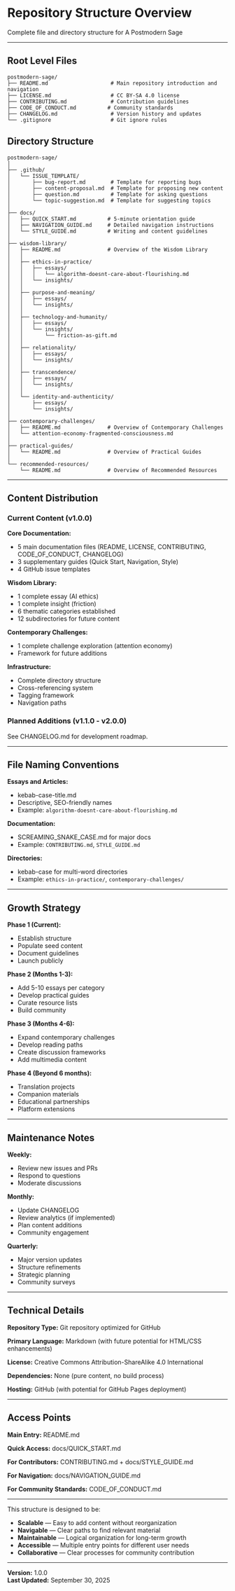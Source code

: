 # Repository Structure Overview

Complete file and directory structure for A Postmodern Sage

---

## Root Level Files

```
postmodern-sage/
├── README.md                    # Main repository introduction and navigation
├── LICENSE.md                   # CC BY-SA 4.0 license
├── CONTRIBUTING.md              # Contribution guidelines
├── CODE_OF_CONDUCT.md          # Community standards
├── CHANGELOG.md                 # Version history and updates
└── .gitignore                   # Git ignore rules
```

## Directory Structure

```
postmodern-sage/
│
├── .github/
│   └── ISSUE_TEMPLATE/
│       ├── bug-report.md        # Template for reporting bugs
│       ├── content-proposal.md  # Template for proposing new content
│       ├── question.md          # Template for asking questions
│       └── topic-suggestion.md  # Template for suggesting topics
│
├── docs/
│   ├── QUICK_START.md          # 5-minute orientation guide
│   ├── NAVIGATION_GUIDE.md     # Detailed navigation instructions
│   └── STYLE_GUIDE.md          # Writing and content guidelines
│
├── wisdom-library/
│   ├── README.md               # Overview of the Wisdom Library
│   │
│   ├── ethics-in-practice/
│   │   ├── essays/
│   │   │   └── algorithm-doesnt-care-about-flourishing.md
│   │   └── insights/
│   │
│   ├── purpose-and-meaning/
│   │   ├── essays/
│   │   └── insights/
│   │
│   ├── technology-and-humanity/
│   │   ├── essays/
│   │   └── insights/
│   │       └── friction-as-gift.md
│   │
│   ├── relationality/
│   │   ├── essays/
│   │   └── insights/
│   │
│   ├── transcendence/
│   │   ├── essays/
│   │   └── insights/
│   │
│   └── identity-and-authenticity/
│       ├── essays/
│       └── insights/
│
├── contemporary-challenges/
│   ├── README.md               # Overview of Contemporary Challenges
│   └── attention-economy-fragmented-consciousness.md
│
├── practical-guides/
│   └── README.md               # Overview of Practical Guides
│
└── recommended-resources/
    └── README.md               # Overview of Recommended Resources
```

---

## Content Distribution

### Current Content (v1.0.0)

**Core Documentation:**
- 5 main documentation files (README, LICENSE, CONTRIBUTING, CODE_OF_CONDUCT, CHANGELOG)
- 3 supplementary guides (Quick Start, Navigation, Style)
- 4 GitHub issue templates

**Wisdom Library:**
- 1 complete essay (AI ethics)
- 1 complete insight (friction)
- 6 thematic categories established
- 12 subdirectories for future content

**Contemporary Challenges:**
- 1 complete challenge exploration (attention economy)
- Framework for future additions

**Infrastructure:**
- Complete directory structure
- Cross-referencing system
- Tagging framework
- Navigation paths

### Planned Additions (v1.1.0 - v2.0.0)

See CHANGELOG.md for development roadmap.

---

## File Naming Conventions

**Essays and Articles:**
- kebab-case-title.md
- Descriptive, SEO-friendly names
- Example: `algorithm-doesnt-care-about-flourishing.md`

**Documentation:**
- SCREAMING_SNAKE_CASE.md for major docs
- Example: `CONTRIBUTING.md`, `STYLE_GUIDE.md`

**Directories:**
- kebab-case for multi-word directories
- Example: `ethics-in-practice/`, `contemporary-challenges/`

---

## Growth Strategy

**Phase 1 (Current):**
- Establish structure
- Populate seed content
- Document guidelines
- Launch publicly

**Phase 2 (Months 1-3):**
- Add 5-10 essays per category
- Develop practical guides
- Curate resource lists
- Build community

**Phase 3 (Months 4-6):**
- Expand contemporary challenges
- Develop reading paths
- Create discussion frameworks
- Add multimedia content

**Phase 4 (Beyond 6 months):**
- Translation projects
- Companion materials
- Educational partnerships
- Platform extensions

---

## Maintenance Notes

**Weekly:**
- Review new issues and PRs
- Respond to questions
- Moderate discussions

**Monthly:**
- Update CHANGELOG
- Review analytics (if implemented)
- Plan content additions
- Community engagement

**Quarterly:**
- Major version updates
- Structure refinements
- Strategic planning
- Community surveys

---

## Technical Details

**Repository Type:** Git repository optimized for GitHub

**Primary Language:** Markdown (with future potential for HTML/CSS enhancements)

**License:** Creative Commons Attribution-ShareAlike 4.0 International

**Dependencies:** None (pure content, no build process)

**Hosting:** GitHub (with potential for GitHub Pages deployment)

---

## Access Points

**Main Entry:** README.md

**Quick Access:** docs/QUICK_START.md

**For Contributors:** CONTRIBUTING.md + docs/STYLE_GUIDE.md

**For Navigation:** docs/NAVIGATION_GUIDE.md

**For Community Standards:** CODE_OF_CONDUCT.md

---

This structure is designed to be:
- **Scalable** — Easy to add content without reorganization
- **Navigable** — Clear paths to find relevant material
- **Maintainable** — Logical organization for long-term growth
- **Accessible** — Multiple entry points for different user needs
- **Collaborative** — Clear processes for community contribution

---

**Version:** 1.0.0  
**Last Updated:** September 30, 2025
